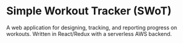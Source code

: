 # Simple Workout Tracker (SWoT)

A web application for designing, tracking, and reporting progress on workouts. Written in React/Redux with a serverless AWS backend.
